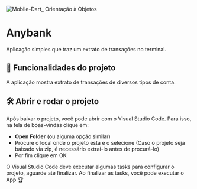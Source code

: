 
![Mobile-Dart_ Orientação à Objetos](https://github.com/user-attachments/assets/dad89654-2e55-438d-805f-a89571149e10)

# Anybank

Aplicação simples que traz um extrato de transações no terminal.

## 🔨 Funcionalidades do projeto

A aplicação mostra extrato de transações de diversos tipos de conta.

## 🛠️ Abrir e rodar o projeto

Após baixar o projeto, você pode abrir com o Visual Studio Code. Para isso, na tela de boas-vindas clique em:

- **Open Folder** (ou alguma opção similar)
- Procure o local onde o projeto está e o selecione (Caso o projeto seja baixado via zip, é necessário extraí-lo antes de procurá-lo)
- Por fim clique em OK

O Visual Studio Code deve executar algumas tasks para configurar o projeto, aguarde até finalizar. Ao finalizar as tasks, você pode executar o App 🏆 

